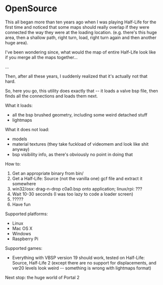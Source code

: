 OpenSource
==========

This all began more than ten years ago when I was playing Half-Life for the first time and noticed
that some maps should really overlap if they were connected the way they were at the loading location.
(e.g. there's this huge area, then a shallow path, right turn, load, right turn again and then another huge area).

I've been wondering since, what would the map of entire Half-Life look like if you merge all the maps together...

...

Then, after all these years, I suddenly realized that it's actually not that hard.

So, here you go, this utility does exactly that -- it loads a valve bsp file, then
finds all the connections and loads them next.

What it loads:
 - all the bsp brushed geometry, including some weird detached stuff
 - lightmaps

What it does not load:
 - models
 - material textures (they take fuckload of videomem and look like shit anyway)
 - bsp visibility info, as there's obviously no point in doing that

How to:
1. Get an appropriate binary from bin/
2. Get a Half-Life: Source (not the vanilla one) gcf file and extract it somewhere
3. win32/osx: drag-n-drop c0a0.bsp onto application; linux/rpi: ???
4. Wait 10-30 seconds (I was too lazy to code a loader screen)
5. ?????
6. Have fun

Supported platforms:
 - Linux
 - Mac OS X
 - Windows
 - Raspberry Pi

Supported games:
 - Everything with VBSP version 19 should work, tested on Half-Life: Source, Half-Life 2 
(except there are no support for displacements, and ver20 levels look weird -- something is wrong with lightmaps format) 

Next stop: the huge world of Portal 2
